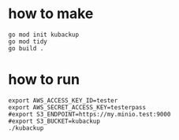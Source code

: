 # how to make

```
go mod init kubackup
go mod tidy
go build .
```

# how to run
```
export AWS_ACCESS_KEY_ID=tester
export AWS_SECRET_ACCESS_KEY=testerpass
#export S3_ENDPOINT=https://my.minio.test:9000
#export S3_BUCKET=kubackup
./kubackup
```
